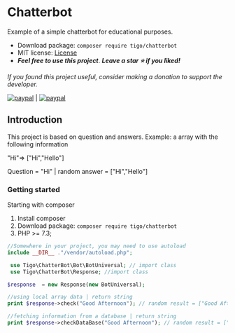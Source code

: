 # Chatterbot

Example of a simple chatterbot for educational purposes.

- Download package: ```composer require tigo/chatterbot```
- MIT license: [License](https://github.com/tigoCaval/chatterbot/blob/main/LICENSE)
- ***Feel free to use this project***. ***Leave a star :star: if you liked!***

*If you found this project useful, consider making a donation to support the developer.* 

[![paypal](https://www.paypalobjects.com/pt_BR/i/btn/btn_donate_SM.gif)](https://www.paypal.com/donate?hosted_button_id=ZQRM3T5WG7JL4) 
|
[![paypal](https://www.paypalobjects.com/en_US/i/btn/btn_donate_SM.gif)](https://www.paypal.com/donate?hosted_button_id=9BQYV7FVREN92)

## Introduction
This project is based on question and answers.
Example: a array with the following information 

"Hi"=> ["Hi","Hello"]

Question = "Hi" | random answer = ["Hi","Hello"]

 ### Getting started
 Starting with composer
 1. Install composer
 2. Download package: ```composer require tigo/chatterbot```
 3. PHP >= 7.3;  
 
 ```php
 //Somewhere in your project, you may need to use autoload
 include __DIR__ ."/vendor/autoload.php";
 ```
  ```php
   use Tigo\ChatterBot\Bot\BotUniversal; // import class
   use Tigo\ChatterBot\Response; //import class

  $response  = new Response(new BotUniversal);
  
  //using local array data | return string
  print $response->check("Good Afternoon"); // random result = ["Good Afternoon","Hi","Hello"]
  
  //fetching information from a database | return string
  print $response->checkDataBase("Good Afternoon"); // random result = ["Good Afternoon","Hi","Hello"]   
  
 ```
